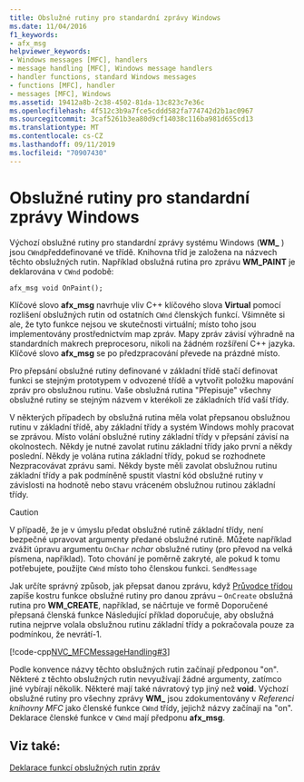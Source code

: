 ```yaml
---
title: Obslužné rutiny pro standardní zprávy Windows
ms.date: 11/04/2016
f1_keywords:
- afx_msg
helpviewer_keywords:
- Windows messages [MFC], handlers
- message handling [MFC], Windows message handlers
- handler functions, standard Windows messages
- functions [MFC], handler
- messages [MFC], Windows
ms.assetid: 19412a8b-2c38-4502-81da-13c823c7e36c
ms.openlocfilehash: 4f512c3b9a7fce5cddd582fa774742d2b1ac0967
ms.sourcegitcommit: 3caf5261b3ea80d9cf14038c116ba981d655cd13
ms.translationtype: MT
ms.contentlocale: cs-CZ
ms.lasthandoff: 09/11/2019
ms.locfileid: "70907430"
---
```

# <a name="handlers-for-standard-windows-messages"></a>Obslužné rutiny pro standardní zprávy Windows

Výchozí obslužné rutiny pro standardní zprávy systému Windows (**WM_** ) jsou `CWnd`předdefinované ve třídě. Knihovna tříd je založena na názvech těchto obslužných rutin. Například obslužná rutina pro zprávu **WM_PAINT** je deklarována v `CWnd` podobě:

`afx_msg void OnPaint();`

Klíčové slovo **afx_msg** navrhuje vliv C++ klíčového slova **Virtual** pomocí rozlišení obslužných rutin od ostatních `CWnd` členských funkcí. Všimněte si ale, že tyto funkce nejsou ve skutečnosti virtuální; místo toho jsou implementovány prostřednictvím map zpráv. Mapy zpráv závisí výhradně na standardních makrech preprocesoru, nikoli na žádném rozšíření C++ jazyka. Klíčové slovo **afx_msg** se po předzpracování převede na prázdné místo.

Pro přepsání obslužné rutiny definované v základní třídě stačí definovat funkci se stejným prototypem v odvozené třídě a vytvořit položku mapování zpráv pro obslužnou rutinu. Vaše obslužná rutina "Přepisuje" všechny obslužné rutiny se stejným názvem v kterékoli ze základních tříd vaší třídy.

V některých případech by obslužná rutina měla volat přepsanou obslužnou rutinu v základní třídě, aby základní třídy a systém Windows mohly pracovat se zprávou. Místo volání obslužné rutiny základní třídy v přepsání závisí na okolnostech. Někdy je nutné zavolat rutinu základní třídy jako první a někdy poslední. Někdy je volána rutina základní třídy, pokud se rozhodnete Nezpracovávat zprávu sami. Někdy byste měli zavolat obslužnou rutinu základní třídy a pak podmíněně spustit vlastní kód obslužné rutiny v závislosti na hodnotě nebo stavu vráceném obslužnou rutinou základní třídy.

> [!CAUTION]
>  V případě, že je v úmyslu předat obslužné rutině základní třídy, není bezpečné upravovat argumenty předané obslužné rutině. Můžete například zvážit úpravu argumentu `OnChar` *nchar* obslužné rutiny (pro převod na velká písmena, například). Toto chování je poměrně zakryté, ale pokud k tomu potřebujete, použijte `CWnd` místo toho členskou funkci. `SendMessage`

Jak určíte správný způsob, jak přepsat danou zprávu, když [Průvodce třídou](reference/mfc-class-wizard.md) zapíše kostru funkce obslužné rutiny pro danou zprávu – `OnCreate` obslužná rutina pro **WM_CREATE**, například, se náčrtuje ve formě Doporučené přepsaná členská funkce Následující příklad doporučuje, aby obslužná rutina nejprve volala obslužnou rutinu základní třídy a pokračovala pouze za podmínkou, že nevrátí-1.

[!code-cpp[NVC_MFCMessageHandling#3](../mfc/codesnippet/cpp/handlers-for-standard-windows-messages_1.cpp)]

Podle konvence názvy těchto obslužných rutin začínají předponou "on". Některé z těchto obslužných rutin nevyužívají žádné argumenty, zatímco jiné vybírají několik. Některé mají také návratový typ jiný než **void**. Výchozí obslužné rutiny pro všechny zprávy **WM_** jsou zdokumentovány v *Referenci knihovny MFC* jako členské funkce `CWnd` třídy, jejichž názvy začínají na "on". Deklarace členské funkce v `CWnd` mají předponu **afx_msg**.

## <a name="see-also"></a>Viz také:

[Deklarace funkcí obslužných rutin zpráv](../mfc/declaring-message-handler-functions.md)
